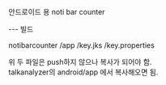 안드로이드 용 noti bar counter 


--- 빌드

notibarcounter
  /app
    /key.jks
    /key.properties

위 두 파일은 push하지 않으나 복사가 되어야 함.  
talkanalyzer의 android/app 에서 복사해오면 됨.  

